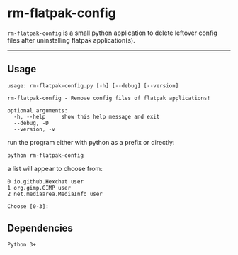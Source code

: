 # rm-flatpak-config

`rm-flatpak-config` is a small python application to delete leftover config files after uninstalling flatpak application(s).

---

## Usage

```
usage: rm-flatpak-config.py [-h] [--debug] [--version]

rm-flatpak-config - Remove config files of flatpak applications!

optional arguments:
  -h, --help     show this help message and exit
  --debug, -D
  --version, -v
```

run the program either with python as a prefix or directly:

`python rm-flatpak-config`

a list will appear to choose from:

```
0 io.github.Hexchat user
1 org.gimp.GIMP user
2 net.mediaarea.MediaInfo user

Choose [0-3]:
```

## Dependencies

`Python 3+`